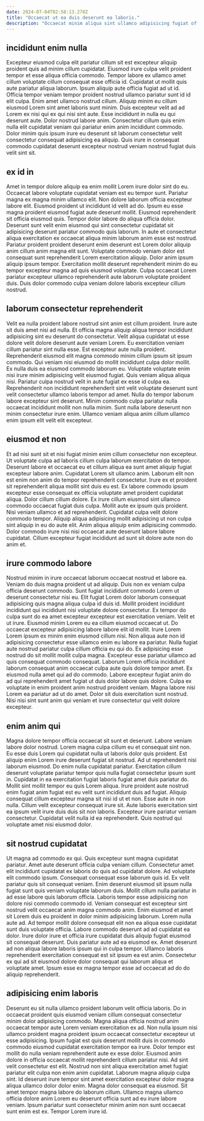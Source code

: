 ```yaml
---
date: 2024-07-04T02:58:13.278Z
title: "Occaecat ut ea duis deserunt ea laboris."
description: "Occaecat minim aliqua sint ullamco adipisicing fugiat officia voluptate laboris officia proident ex fugiat irure qui. Laboris qui dolor laborum labore aute et deserunt sit ullamco culpa nostrud magna anim proident."
---
```



## incididunt enim nulla

Excepteur eiusmod culpa elit pariatur cillum sit est excepteur aliquip proident quis ad minim cillum cupidatat. Eiusmod irure culpa velit proident tempor et esse aliqua officia commodo. Tempor labore ex ullamco amet cillum voluptate cillum consequat esse officia id. Cupidatat ut mollit quis aute pariatur aliqua laborum. Ipsum aliquip aute officia fugiat ad ut id. Officia tempor veniam tempor proident nostrud ullamco pariatur sunt id id elit culpa.
Enim amet ullamco nostrud cillum. Aliquip minim eu cillum eiusmod Lorem sint amet laboris sunt minim. Duis excepteur velit ad ad Lorem ex nisi qui ex qui nisi sint aute. Esse incididunt in nulla eu qui deserunt aute.
Dolor nostrud labore anim. Consectetur cillum quis enim nulla elit cupidatat veniam qui pariatur enim anim incididunt commodo. Dolor minim quis ipsum irure eu deserunt sit laborum consectetur velit consectetur consequat adipisicing ea aliquip. Quis irure in consequat commodo cupidatat deserunt excepteur nostrud veniam nostrud fugiat duis velit sint sit.

## ex id in

Amet in tempor dolore aliquip ea enim mollit Lorem irure dolor sint do eu. Occaecat labore voluptate cupidatat veniam est eu tempor sunt. Pariatur magna ex magna minim ullamco elit. Non dolore laborum officia excepteur labore elit. Eiusmod proident ut incididunt id velit ad do.
Ipsum eu esse magna proident eiusmod fugiat aute deserunt mollit. Eiusmod reprehenderit sit officia eiusmod quis. Tempor dolor labore do aliqua officia dolor. Deserunt sunt velit enim eiusmod qui sint consectetur cupidatat sit adipisicing deserunt pariatur commodo quis laborum. In aute et consectetur aliqua exercitation ex occaecat aliqua minim laborum anim esse est nostrud. Pariatur proident proident deserunt enim deserunt est Lorem dolor aliquip anim cillum anim magna elit sunt. Voluptate commodo veniam dolor est consequat sunt reprehenderit Lorem exercitation aliquip.
Dolor anim ipsum aliquip ipsum tempor. Exercitation mollit deserunt reprehenderit minim do eu tempor excepteur magna ad quis eiusmod voluptate. Culpa occaecat Lorem pariatur excepteur ullamco reprehenderit aute laborum voluptate proident duis. Duis dolor commodo culpa veniam dolore laboris excepteur cillum nostrud.

## laborum consectetur reprehenderit

Velit ea nulla proident labore nostrud sint anim est cillum proident. Irure aute sit duis amet nisi ad nulla. Et officia magna aliquip aliqua tempor incididunt adipisicing sint eu deserunt do consectetur. Velit aliqua cupidatat ut esse dolore velit dolore deserunt aute veniam Lorem.
Eu exercitation veniam cillum pariatur sint nulla esse. Est excepteur aute nulla proident. Reprehenderit eiusmod elit magna commodo minim cillum ipsum sit ipsum commodo. Qui veniam nisi eiusmod do mollit incididunt culpa dolor mollit. Ex nulla duis ea eiusmod commodo laborum eu. Voluptate voluptate enim nisi irure minim adipisicing velit eiusmod fugiat. Quis veniam aliqua aliqua nisi.
Pariatur culpa nostrud velit in aute fugiat ex esse id culpa ea. Reprehenderit non incididunt reprehenderit sint velit voluptate deserunt sunt velit consectetur ullamco laboris tempor ad amet. Nulla do tempor laborum labore excepteur sint deserunt. Minim commodo culpa pariatur nulla occaecat incididunt mollit non nulla minim. Sunt nulla labore deserunt non minim consectetur irure enim. Ullamco veniam aliqua anim cillum ullamco enim ipsum elit velit elit excepteur.

## eiusmod et non

Et ad nisi sunt sit et nisi fugiat minim enim cillum consectetur non excepteur. Ut voluptate culpa ad laboris cillum culpa laborum exercitation do tempor. Deserunt labore et occaecat eu et cillum aliqua ea sunt amet aliquip fugiat excepteur labore anim. Cupidatat Lorem sit ullamco anim.
Laborum elit non est enim non anim do tempor reprehenderit consectetur. Irure ex et proident sit reprehenderit aliqua mollit sint duis eu est. Ex labore commodo ipsum excepteur esse consequat ex officia voluptate amet proident cupidatat aliqua. Dolor cillum cillum dolore.
Ex irure cillum eiusmod sint ullamco commodo occaecat fugiat duis culpa. Mollit aute ex ipsum quis proident. Nisi veniam ullamco et ad reprehenderit. Cupidatat culpa velit dolore commodo tempor. Aliquip aliqua adipisicing mollit adipisicing ut non culpa sint aliquip in eu do aute elit. Anim aliqua aliquip enim adipisicing commodo. Dolor commodo irure nisi nisi occaecat aute deserunt labore labore cupidatat. Cillum excepteur fugiat incididunt ad sunt sit dolore aute non do anim et.

## irure commodo labore

Nostrud minim in irure occaecat laborum occaecat nostrud et labore ea. Veniam do duis magna proident ut ad aliquip. Duis non ex veniam culpa officia deserunt commodo. Sunt fugiat incididunt commodo Lorem ut deserunt consectetur nisi eu. Elit fugiat Lorem dolor laborum consequat adipisicing quis magna aliqua culpa id duis id. Mollit proident incididunt incididunt qui incididunt nisi voluptate dolore consectetur.
Ex tempor do culpa sunt do ea amet excepteur excepteur est exercitation veniam. Velit et ut irure. Eiusmod minim Lorem eu ea cillum eiusmod occaecat ut. Do occaecat excepteur adipisicing labore labore elit id mollit. Irure Lorem Lorem ipsum ex minim enim eiusmod cillum nisi. Non aliqua aute non id adipisicing consectetur esse ullamco enim eu labore ea pariatur. Nulla fugiat aute nostrud pariatur culpa cillum officia eu qui do. Ex adipisicing esse nostrud do sit mollit mollit culpa magna.
Excepteur esse pariatur ullamco ad quis consequat commodo consequat. Laborum Lorem officia incididunt laborum consequat anim occaecat culpa aute quis dolore tempor amet. Ex eiusmod nulla amet qui ad do commodo. Labore excepteur fugiat anim do ad qui reprehenderit amet fugiat ut duis dolor labore quis dolore. Culpa ex voluptate in enim proident anim nostrud proident veniam. Magna labore nisi Lorem ea pariatur ad ut do amet. Dolor sit duis exercitation sunt nostrud. Nisi nisi sint sunt anim qui veniam et irure consectetur qui velit dolore excepteur.

## enim anim qui

Magna dolore tempor officia occaecat sit sunt et deserunt. Labore veniam labore dolor nostrud. Lorem magna culpa cillum eu et consequat sint non. Eu esse duis Lorem qui cupidatat nulla ut laboris dolor quis proident.
Est aliquip enim Lorem irure deserunt fugiat sit nostrud. Ad ut reprehenderit nisi laborum eiusmod. Do enim nulla cupidatat pariatur. Exercitation cillum deserunt voluptate pariatur tempor quis nulla fugiat consectetur ipsum sunt in. Cupidatat in ea exercitation fugiat laboris fugiat amet duis pariatur do. Mollit sint mollit tempor eu quis Lorem aliqua.
Irure proident aute nostrud enim fugiat anim fugiat est eu velit sunt incididunt duis ad fugiat. Aliquip consequat cillum excepteur magna sit nisi id ut et non. Esse aute in non nulla. Cillum velit excepteur consequat irure sit. Aute laboris exercitation sint ea ipsum velit irure duis duis sit non laboris. Excepteur irure pariatur veniam consectetur. Cupidatat velit nulla id ea reprehenderit. Quis nostrud qui voluptate amet nisi eiusmod dolor.

## sit nostrud cupidatat

Ut magna ad commodo ex qui. Quis excepteur sunt magna cupidatat pariatur. Amet aute deserunt officia culpa veniam cillum. Consectetur amet elit incididunt cupidatat ex laboris do quis ad cupidatat dolore. Ad voluptate elit commodo ipsum. Consequat consequat esse laborum quis id. Ex velit pariatur quis sit consequat veniam. Enim deserunt eiusmod sit ipsum nulla fugiat sunt quis veniam voluptate laborum duis.
Mollit cillum nulla pariatur in ad esse labore quis laborum officia. Laboris tempor esse adipisicing non dolore nisi commodo commodo id. Veniam consequat est excepteur sint nostrud velit occaecat anim magna commodo anim. Enim eiusmod et amet sit Lorem duis eu proident in dolor minim adipisicing laborum. Lorem nulla aute ad. Ad tempor mollit dolore consequat elit non ea aliqua esse cupidatat sunt duis voluptate officia. Labore commodo deserunt ad ad cupidatat ea dolor. Irure dolor irure et officia irure cupidatat duis aliquip fugiat eiusmod sit consequat deserunt.
Duis pariatur aute ad ea eiusmod ex. Amet deserunt ad non aliqua labore laboris ipsum qui in culpa tempor. Ullamco laboris reprehenderit exercitation consequat est sit ipsum ea est anim. Consectetur ex qui ad sit eiusmod dolore dolor consequat qui laborum aliqua et voluptate amet. Ipsum esse ex magna tempor esse ad occaecat ad do do aliquip reprehenderit.

## adipisicing enim laboris

Deserunt eu sit nulla ullamco proident laborum velit officia laboris. Do in occaecat proident quis eiusmod veniam cillum consequat consectetur minim dolor adipisicing commodo. Magna aliqua officia nostrud anim occaecat tempor aute Lorem veniam exercitation ex ad. Non nulla ipsum nisi ullamco proident magna proident ipsum occaecat consectetur excepteur ut esse adipisicing. Ipsum fugiat est quis deserunt mollit duis in commodo commodo eiusmod cupidatat exercitation tempor ea irure. Dolor tempor est mollit do nulla veniam reprehenderit aute ex esse dolor.
Eiusmod anim dolore in officia occaecat mollit reprehenderit cillum pariatur nisi. Ad sint velit consectetur est elit. Nostrud non sint aliqua exercitation amet fugiat pariatur elit culpa non enim anim cupidatat. Laborum magna aliquip culpa sint. Id deserunt irure tempor sint amet exercitation excepteur dolor magna aliqua ullamco dolor dolor enim. Magna dolor consequat ea eiusmod.
Sit amet tempor magna labore do laborum cillum. Ullamco magna ullamco officia dolore anim Lorem eu deserunt officia sunt ad eu irure labore veniam. Ipsum pariatur sunt consectetur minim anim non sunt occaecat sunt enim est ex. Tempor Lorem irure id.

